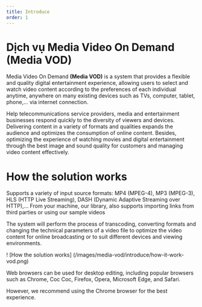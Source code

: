 ```yaml
---
title: Introduce
order: 1
---
```


# Dịch vụ Media Video On Demand (Media VOD)

Media Video On Demand **(Media VOD)** is a system that provides a flexible and quality digital entertainment experience, allowing users to select and watch video content according to the preferences of each individual anytime, anywhere on many existing devices such as TVs,  computer, tablet, phone,... via internet connection.

Help telecommunications service providers, media and entertainment businesses respond quickly to the diversity of viewers and devices. Delivering content in a variety of formats and qualities expands the audience and optimizes the consumption of online content. Besides, optimizing the experience of watching movies and digital entertainment through the best image and sound quality for customers and managing video content effectively.

# How the solution works

Supports a variety of input source formats: MP4 (MPEG-4), MP3 (MPEG-3), HLS (HTTP Live Streaming), DASH (Dynamic Adaptive Streaming over HTTP),... From your machine, our library, also supports importing links from third parties or using our sample videos

The system will perform the process of transcoding, converting formats and changing the technical parameters of a video file to optimize the video content for online broadcasting or to suit different devices and viewing environments.

! [How the solution works] (/images/media-vod/introduce/how-it-work-vod.png)

Web browsers can be used for desktop editing, including popular browsers such as Chrome, Coc Coc, Firefox, Opera, Microsoft Edge, and Safari.

However, we recommend using the Chrome browser for the best experience.
